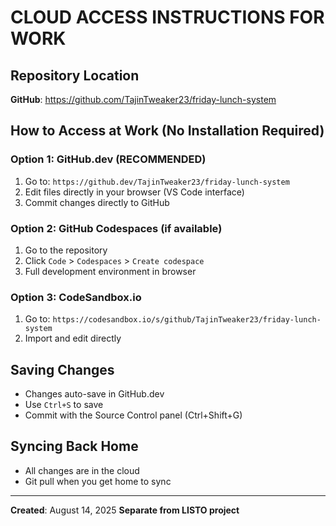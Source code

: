 ﻿#  CLOUD ACCESS INSTRUCTIONS FOR WORK

##  Repository Location
**GitHub**: https://github.com/TajinTweaker23/friday-lunch-system

##  How to Access at Work (No Installation Required)

### Option 1: GitHub.dev (RECOMMENDED)
1. Go to: `https://github.dev/TajinTweaker23/friday-lunch-system`
2. Edit files directly in your browser (VS Code interface)
3. Commit changes directly to GitHub

### Option 2: GitHub Codespaces (if available)
1. Go to the repository
2. Click `Code` > `Codespaces` > `Create codespace`
3. Full development environment in browser

### Option 3: CodeSandbox.io
1. Go to: `https://codesandbox.io/s/github/TajinTweaker23/friday-lunch-system`
2. Import and edit directly

##  Saving Changes
- Changes auto-save in GitHub.dev
- Use `Ctrl+S` to save
- Commit with the Source Control panel (Ctrl+Shift+G)

##  Syncing Back Home
- All changes are in the cloud
- Git pull when you get home to sync

---
**Created**: August 14, 2025
**Separate from LISTO project**
